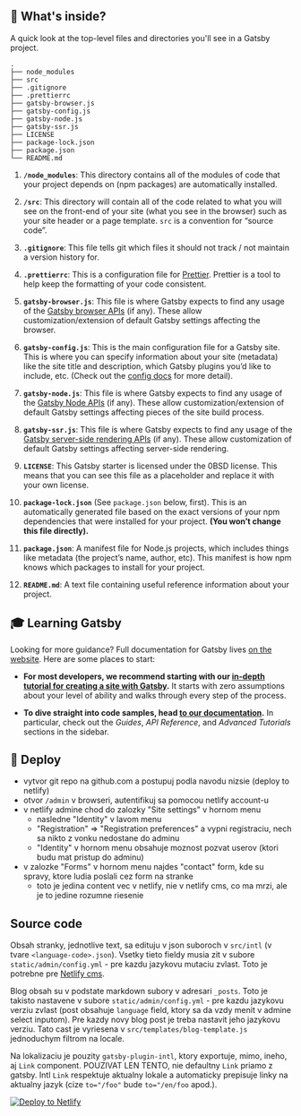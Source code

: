 ## 🧐 What's inside?

A quick look at the top-level files and directories you'll see in a Gatsby project.

    .
    ├── node_modules
    ├── src
    ├── .gitignore
    ├── .prettierrc
    ├── gatsby-browser.js
    ├── gatsby-config.js
    ├── gatsby-node.js
    ├── gatsby-ssr.js
    ├── LICENSE
    ├── package-lock.json
    ├── package.json
    └── README.md

1.  **`/node_modules`**: This directory contains all of the modules of code that your project depends on (npm packages) are automatically installed.

2.  **`/src`**: This directory will contain all of the code related to what you will see on the front-end of your site (what you see in the browser) such as your site header or a page template. `src` is a convention for “source code”.

3.  **`.gitignore`**: This file tells git which files it should not track / not maintain a version history for.

4.  **`.prettierrc`**: This is a configuration file for [Prettier](https://prettier.io/). Prettier is a tool to help keep the formatting of your code consistent.

5.  **`gatsby-browser.js`**: This file is where Gatsby expects to find any usage of the [Gatsby browser APIs](https://www.gatsbyjs.com/docs/browser-apis/) (if any). These allow customization/extension of default Gatsby settings affecting the browser.

6.  **`gatsby-config.js`**: This is the main configuration file for a Gatsby site. This is where you can specify information about your site (metadata) like the site title and description, which Gatsby plugins you’d like to include, etc. (Check out the [config docs](https://www.gatsbyjs.com/docs/gatsby-config/) for more detail).

7.  **`gatsby-node.js`**: This file is where Gatsby expects to find any usage of the [Gatsby Node APIs](https://www.gatsbyjs.com/docs/node-apis/) (if any). These allow customization/extension of default Gatsby settings affecting pieces of the site build process.

8.  **`gatsby-ssr.js`**: This file is where Gatsby expects to find any usage of the [Gatsby server-side rendering APIs](https://www.gatsbyjs.com/docs/ssr-apis/) (if any). These allow customization of default Gatsby settings affecting server-side rendering.

9.  **`LICENSE`**: This Gatsby starter is licensed under the 0BSD license. This means that you can see this file as a placeholder and replace it with your own license.

10. **`package-lock.json`** (See `package.json` below, first). This is an automatically generated file based on the exact versions of your npm dependencies that were installed for your project. **(You won’t change this file directly).**

11. **`package.json`**: A manifest file for Node.js projects, which includes things like metadata (the project’s name, author, etc). This manifest is how npm knows which packages to install for your project.

12. **`README.md`**: A text file containing useful reference information about your project.

## 🎓 Learning Gatsby

Looking for more guidance? Full documentation for Gatsby lives [on the website](https://www.gatsbyjs.com/). Here are some places to start:

- **For most developers, we recommend starting with our [in-depth tutorial for creating a site with Gatsby](https://www.gatsbyjs.com/tutorial/).** It starts with zero assumptions about your level of ability and walks through every step of the process.

- **To dive straight into code samples, head [to our documentation](https://www.gatsbyjs.com/docs/).** In particular, check out the _Guides_, _API Reference_, and _Advanced Tutorials_ sections in the sidebar.

## 💫 Deploy

- vytvor git repo na github.com a postupuj podla navodu nizsie (deploy to netlify)
- otvor `/admin` v browseri, autentifikuj sa pomocou netlify account-u
- v netlify admine chod do zalozky "Site settings" v hornom menu
  - nasledne "Identity" v lavom menu
  - "Registration" => "Registration preferences" a vypni registraciu, nech sa nikto z vonku nedostane do adminu
  - "Identity" v hornom menu obsahuje moznost pozvat userov (ktori budu mat pristup do adminu)
- v zalozke "Forms" v hornom menu najdes "contact" form, kde su spravy, ktore ludia poslali cez form na stranke
  - toto je jedina content vec v netlify, nie v netlify cms, co ma mrzi, ale je to jedine rozumne riesenie

## Source code

Obsah stranky, jednotlive text, sa edituju v json suboroch v `src/intl` (v tvare `<language-code>.json`). Vsetky tieto fieldy musia zit v subore `static/admin/config.yml` - pre kazdu jazykovu mutaciu zvlast. Toto je potrebne pre [Netlify cms](https://www.netlifycms.org/docs/collection-types/#file-collections).

Blog obsah su v podstate markdown subory v adresari `_posts`. Toto je takisto nastavene v subore `static/admin/config.yml` - pre kazdu jazykovu verziu zvlast (post obsahuje `language` field, ktory sa da vzdy menit v admine select inputom). Pre kazdy novy blog post je treba nastavit jeho jazykovu verziu. Tato cast je vyriesena v `src/templates/blog-template.js` jednoduchym filtrom na locale.

Na lokalizaciu je pouzity `gatsby-plugin-intl`, ktory exportuje, mimo, ineho, aj `Link` component. POUZIVAT LEN TENTO, nie defaultny `Link` priamo z gatsby. Intl `Link` respektuje aktualny lokale a automaticky prepisuje linky na aktualny jazyk (cize `to="/foo"` bude `to="/en/foo` apod.).

[![Deploy to Netlify](https://www.netlify.com/img/deploy/button.svg)](https://app.netlify.com/start/deploy?repository=https://github.com/gatsbyjs/gatsby-starter-hello-world)
